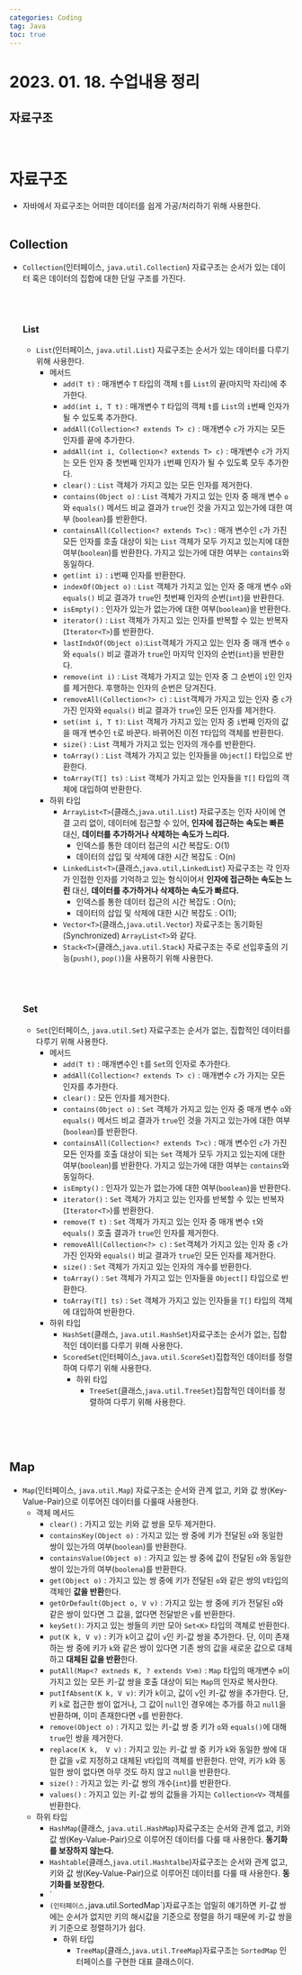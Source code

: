 ```yaml
---
categories: Coding	
tag: Java
toc: true
---
```


# 2023. 01. 18. 수업내용 정리
## 자료구조

<br>

# 자료구조 
* 자바에서 자료구조는 어떠한 데이터를 쉽게 가공/처리하기 위해 사용한다.
<br><br>
## Collection
* `Collection`(인터페이스, `java.util.Collection`) 자료구조는 순서가 있는 데이터 혹은 데이터의 집합에 대한 단일 구조를 가진다. 

  <br><br>
  ### List
    * `List`(인터페이스, `java.util.List`) 자료구조는 순서가 있는 데이터를 다루기 위해 사용한다.
      * 메서드
        * `add(T t)` : 매개변수 `T` 타입의 객체 `t`를 `List`의 끝(마지막 자리)에 추가한다. 
        * `add(int i, T t)` : 매개변수 `T` 타입의 객체 `t`를 `List`의 `i`번째 인자가 될 수 있도록 추가한다.
        * `addAll(Collection<? extends T> c)` : 매개변수 `c`가 가지는 모든 인자를 끝에 추가한다.   
        * `addAll(int i, Collection<? extends T> c)` : 매개변수 `c`가 가지는 모든 인자 중 첫번째 인자가 `i`번째 인자가 될 수 있도록 모두 추가한다. 
        * `clear()` : `List` 객체가 가지고 있는 모든 인자를 제거한다.
        * `contains(Object o)` : `List` 객체가 가지고 있는 인자 중 매개 변수 `o`와 `equals()` 메서드 비교 결과가 `true`인 것을 가지고 있는가에 대한 여부 (`boolean`)를 반환한다.
        * `containsAll(Collection<? extends T>c)` : 매개 변수인 `c`가 가진 모든 인자를 호출 대상이 되는 `List` 객체가 모두 가지고 있는지에 대한 여부(`boolean`)를 반환한다. 가지고 있는가에 대한 여부는 `contains`와 동일하다.
        * `get(int i)` : `i`번째 인자를 반환한다.
        * `indexOf(Object o)` : `List` 객체가 가지고 있는 인자 중 매개 변수 `o`와 `equals()` 비교 결과가 `true`인 첫번째 인자의 순번(`int`)을 반환한다.
        * `isEmpty()` : 인자가 있는가 없는가에 대한 여부(`boolean`)을 반환한다.
        * `iterator()` : `List` 객체가 가지고 있는 인자를 반복할 수 있는 반복자(`Iterator<T>`)를 반환한다.
        * `lastIndxOf(Object o)`:`List`객체가 가지고 있는 인자 중 매개 변수 `o`와 `equals()` 비교 결과가 `true`인 마지막 인자의 순번(`int`)을 반환한다.
        * `remove(int i)` : `List` 객체가 가지고 있는 인자 중 그 순번이 `i`인 인자를 제거한다. 후행하는 인자의 순번은 당겨진다.
        * `removeAll(Collection<?> c)` : `List`객체가 가지고 있는 인자 중 `c`가 가진 인자와 `equals()` 비교 결과가 `true`인 모든 인자를 제거한다.
        * `set(int i, T t)`: `List` 객체가 가지고 있는 인자 중 `i`번째 인자의 값을 매개 변수인 `t`로 바꾼다. 바뀌어진 이전 `T`타입의 객체를 반환한다.
        * `size()` : `List` 객체가 가지고 있는 인자의 개수를 반환한다. 
        * `toArray()` : `List` 객체가 가지고 있는 인자들을 `Object[]` 타입으로 반환한다.
        * `toArray(T[] ts)` : `List` 객체가 가지고 있는 인자들을 `T[]` 타입의 객체에 대입하여 반환한다. 
      * 하위 타입
        * `ArrayList<T>`(클래스,`java.util.List`) 자료구조는 인자 사이에 연결 고리 없이, 데이터에 접근할 수 있어, **인자에 접근하는 속도는 빠른** 대신, **데이터를 추가하거나 삭제하는 속도가 느리다.**
          * 인덱스를 통한 데이터 접근의 시간 복잡도: O(1)
          * 데이터의 삽입 및 삭제에 대한 시간 복잡도 : O(n)
        * `LinkedList<T>`(클래스,`java.util,LinkedList`) 자료구조는 각 인자가 인접한 인자를 기억하고 있는 형식이어서 **인자에 접근하는 속도는 느린** 대신, **데이터를 추가하거나 삭제하는 속도가 빠르다.**
          * 인덱스를 통한 데이터 접근의 시간 복잡도 : O(n);
          * 데이터의 삽입 및 삭제에 대한 시간 복잡도 : O(1);
        * `Vector<T>`(클래스,`java.util.Vector`) 자료구조는 동기화된(Synchronized) `ArrayList<T>`와 같다. 
        * `Stack<T>`(클래스,`java.util.Stack`) 자료구조는 주로 선입후출의 기능(`push()`, `pop()`)을 사용하기 위해 사용한다.
        
  <br><br>
  ### Set
    * `Set`(인터페이스, `java.util.Set`) 자료구조는 순서가 없는, 집합적인 데이터를 다루기 위해 사용한다.
      * 메서드
        * `add(T t)` : 매개변수인 `t`를 `Set`의 인자로 추가한다. 
        * `addAll(Collection<? extends T> c)` : 매개변수 `c`가 가지는 모든 인자를 추가한다.
        * `clear()` : 모든 인자를 제거한다. 
        * `contains(Object o)` : `Set` 객체가 가지고 있는 인자 중 매개 변수 `o`와 `equals()` 메서드 비교 결과가 `true`인 것을 가지고 있는가에 대한 여부 (`boolean`)를 반환한다.
        * `containsAll(Collection<? extends T>c)` : 매개 변수인 `c`가 가진 모든 인자를 호출 대상이 되는 `Set` 객체가 모두 가지고 있는지에 대한 여부(`boolean`)를 반환한다. 가지고 있는가에 대한 여부는 `contains`와 동일하다.
        * `isEmpty()` : 인자가 있는가 없는가에 대한 여부(`boolean`)을 반환한다.
        * `iterator()` : `Set` 객체가 가지고 있는 인자를 반복할 수 있는 반복자(`Iterator<T>`)를 반환한다.
        * `remove(T t)` : `Set` 객체가 가지고 있는 인자 중 매개 변수 `t`와 `equals()` 호출 결과가 `true`인 인자를 제거한다.
        * `removeAll(Collection<?> c)` : `Set`객체가 가지고 있는 인자 중 `c`가 가진 인자와 `equals()` 비교 결과가 `true`인 모든 인자를 제거한다.
        * `size()` : `Set` 객체가 가지고 있는 인자의 개수를 반환한다.
        * `toArray()` : `Set` 객체가 가지고 있는 인자들을 `Object[]` 타입으로 반환한다.
        * `toArray(T[] ts)` : `Set` 객체가 가지고 있는 인자들을 `T[]` 타입의 객체에 대입하여 반환한다.
      * 하위 타입
        * `HashSet`(클래스, `java.util.HashSet`)자료구조는 순서가 없는, 집합적인 데이터를 다루기 위해 사용한다. 
        * `ScoredSet`(인터페이스,`java.util.ScoreSet`)집합적인 데이터를 정렬하여 다루기 위해 사용한다.
          * 하위 타입
            * `TreeSet`(클래스,`java.util.TreeSet`)집합적인 데이터를 정렬하여 다루기 위해 사용한다. 

<br><br><br>
## Map
* `Map`(인터페이스, `java.util.Map`) 자료구조는 순서와 관계 없고, 키와 값 쌍(Key-Value-Pair)으로 이루어진 데이터를 다룰때 사용한다.
  * 객체 메서드
    * `clear()` : 가지고 있는 키와 값 쌍을 모두 제거한다.
    * `containsKey(Object o)` : 가지고 있는 쌍 중에 키가 전달된 `o`와 동일한 쌍이 있는가의 여부(`boolean`)를 반환한다.
    * `containsValue(Object o)` : 가지고 있는 쌍 중에 값이 전달된 `o`와 동일한 쌍이 있는가의 여부(`boolena`)를 반환한다.
    * `get(Object o)` : 가지고 있는 쌍 중에 키가 전달된 `o`와 같은 쌍의 `V`타입의 객체인 **값을 반환**한다.
    * `getOrDefault(Object o, V v)` : 가지고 있는 쌍 중에 키가 전달된 `o`와 같은 쌍이 있다면 그 값을, 없다면 전달받은 `v`를 반환한다.
    * `keySet()`: 가지고 있는 쌍들의 키만 모아 `Set<K>` 타입의 객체로 반환한다.
    * `put(K k, V v)` : 키가 `k`이고 값이 `v`인 키-값 쌍을 추가한다. 단, 이미 존재하는 쌍 중에 키가 `k`와 같은 쌍이 있다면 기존 쌍의 값을 새로운 값으로 대체하고 **대체된 값을 반환**한다.  
    * `putAll(Map<? extneds K, ? extends V>m)` : `Map` 타입의 매개변수 `m`이 가지고 있는 모든 키-값 쌍을 호출 대상이 되는 `Map`의 인자로 복사한다. 
    * `putIfAbsent(K k, V v)`: 키가 `k`이고, 값이 `v`인 키-값 쌍을 추가한다. 단, 키 `k`로 접근한 쌍이 없거나, 그 값이 `null`인 경우에는 추가를 하고 `null`을 반환하며, 이미 존재한다면 `v`를 반환한다. 
    * `remove(Object o)` : 가지고 있는 키-값 쌍 중 키가 `o`와 `equals()`에 대해 `true`인 쌍을 제거한다.
    * `replace(K k,  V v)` : 가지고 있는 키-값 쌍 중 키가 `k`와 동일한 쌍에 대한 값을 `v`로 지정하고 대체된 `V`타입의 객체를 반환한다. 만약, 키가 `k`와 동일한 쌍이 없다면 아무 것도 하지 않고 `null`을 반환한다. 
    * `size()` : 가지고 있는 키-값 쌍의 개수(`int`)를 반환한다.
    * `values()` : 가지고 있는 키-값 쌍의 값들을 가지는 `Collection<V>` 객체를 반환한다. 
  * 하위 타입
    * `HashMap`(클래스, `java.util.HashMap`)자료구조는 순서와 관계 없고, 키와 값 쌍(Key-Value-Pair)으로 이루어진 데이터를 다룰 때 사용한다. **동기화를 보장하지 않는다.**
    * `Hashtable`(클래스,`java.util.Hashtalbe`)자료구조는 순서와 관계 없고, 키와 값 쌍(Key-Value-Pair)으로 이루어진 데이터를 다룰 때 사용한다. **동기화를 보장한다.**
    * `
    * `(인터페이스,`java.util.SortedMap`)자료구조는 엄밀히 얘기하면 키-값 쌍에는 순서가 없지만 키의 해시값을 기준으로 정렬을 하기 때문에 키-값 쌍을 키 기준으로 정렬하기가 쉽다.
      * 하위 타입
        * `TreeMap`(클래스,`java.util.TreeMap`)자료구조는 `SortedMap` 인터페이스를 구현한 대표 클래스이다. 
